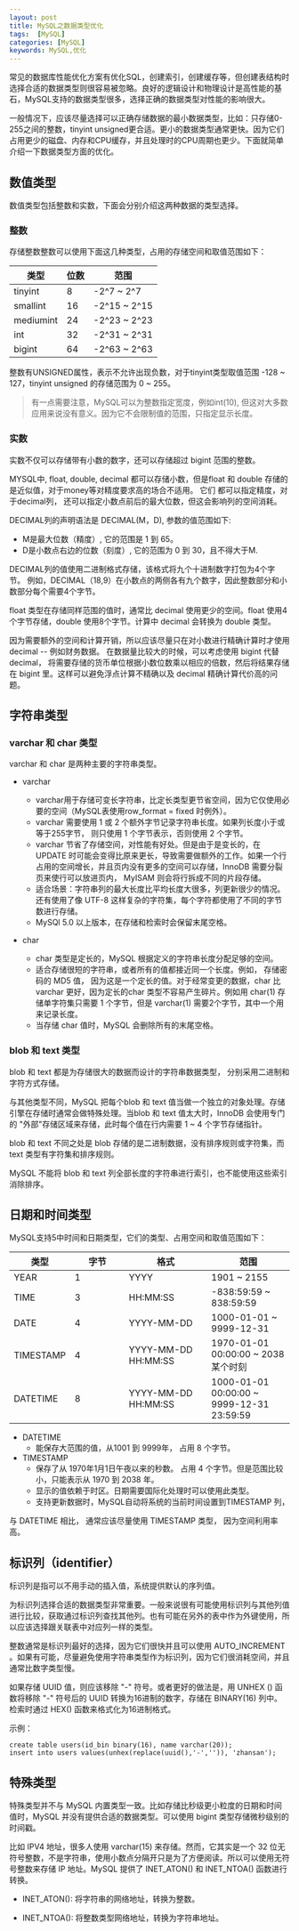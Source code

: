 ```yaml
---
layout: post
title: MySQL之数据类型优化
tags:  [MySQL]
categories: [MySQL]
keywords: MySQL,优化
---
```



常见的数据库性能优化方案有优化SQL，创建索引，创建缓存等，但创建表结构时选择合适的数据类型则很容易被忽略。良好的逻辑设计和物理设计是高性能的基石，MySQL支持的数据类型很多，选择正确的数据类型对性能的影响很大。




一般情况下，应该尽量选择可以正确存储数据的最小数据类型，比如：只存储0-255之间的整数，tinyint unsigned更合适。更小的数据类型通常更快。因为它们占用更少的磁盘、内存和CPU缓存，并且处理时的CPU周期也更少。下面就简单介绍一下数据类型方面的优化。

## 数值类型
数值类型包括整数和实数，下面会分别介绍这两种数据的类型选择。

### 整数
存储整数整数可以使用下面这几种类型，占用的存储空间和取值范围如下：

|   类型  | 位数 |  范围       |
|   -     | -    |  -          |
|tinyint  | 8    |-2^7 ~  2^7  |
|smallint | 16   |-2^15 ~  2^15|
|mediumint| 24   |-2^23 ~  2^23|
|int      | 32   |-2^31 ~  2^31|
|bigint   | 64   |-2^63 ~  2^63|

整数有UNSIGNED属性，表示不允许出现负数，对于tinyint类型取值范围 -128 ~ 127，tinyint unsigned 的存储范围为 0 ~ 255。

> 有一点需要注意，MySQL可以为整数指定宽度，例如int(10), 但这对大多数应用来说没有意义。因为它不会限制值的范围，只指定显示长度。

### 实数
实数不仅可以存储带有小数的数字，还可以存储超过 bigint 范围的整数。

MYSQL中, float, double, decimal 都可以存储小数，但是float 和 double 存储的是近似值，对于money等对精度要求高的场合不适用。 它们 都可以指定精度，对于decimal列， 还可以指定小数点前后的最大位数，但这会影响列的空间消耗。


DECIMAL列的声明语法是 DECIMAL(M，D), 参数的值范围如下:  
* M是最大位数（精度）, 它的范围是 1 到 65。  
* D是小数点右边的位数（刻度）, 它的范围为 0 到 30，且不得大于M.


DECIMAL列的值使用二进制格式存储，该格式将九个十进制数字打包为4个字节。
例如，DECIMAL（18,9）在小数点的两侧各有九个数字，因此整数部分和小数部分每个需要4个字节。


float 类型在存储同样范围的值时，通常比 decimal 使用更少的空间。float 使用4个字节存储，double 使用8个字节。计算中 decimal 会转换为 double 类型。


因为需要额外的空间和计算开销，所以应该尽量只在对小数进行精确计算时才使用 decimal -- 例如财务数据。 在数据量比较大的时候，可以考虑使用 bigint 代替 decimal， 将需要存储的货币单位根据小数位数乘以相应的倍数，然后将结果存储在 bigint 里。这样可以避免浮点计算不精确以及 decimal 精确计算代价高的问题。


## 字符串类型
### varchar 和 char 类型

varchar 和 char 是两种主要的字符串类型。

* varchar
  * varchar用于存储可变长字符串，比定长类型更节省空间，因为它仅使用必要的空间（MySQL表使用row_format = fixed 时例外）。
  * varchar 需要使用 1 或 2 个额外字节记录字符串长度。如果列长度小于或等于255字节， 则只使用 1 个字节表示，否则使用 2 个字节。
  * varchar 节省了存储空间，对性能有好处。但是由于是变长的，在 UPDATE 时可能会变得比原来更长，导致需要做额外的工作。如果一个行占用的空间增长，并且页内没有更多的空间可以存储，InnoDB 需要分裂页来使行可以放进页内， MyISAM 则会将行拆成不同的片段存储。
  * 适合场景：字符串列的最大长度比平均长度大很多，列更新很少的情况。还有使用了像 UTF-8 这样复杂的字符集，每个字符都使用了不同的字节数进行存储。
  * MySQl 5.0 以上版本，在存储和检索时会保留末尾空格。
  
* char
  * char 类型是定长的，MySQL 根据定义的字符串长度分配足够的空间。
  * 适合存储很短的字符串，或者所有的值都接近同一个长度。例如， 存储密码的 MD5 值， 因为这是一个定长的值。对于经常变更的数据，char 比 varchar 更好，因为定长的char 类型不容易产生碎片。例如用 char(1) 存储单字符集只需要 1 个字节，但是 varchar(1) 需要2个字节，其中一个用来记录长度。
  * 当存储 char 值时，MySQL 会删除所有的末尾空格。
  

### blob 和 text 类型

blob 和 text 都是为存储很大的数据而设计的字符串数据类型， 分别采用二进制和字符方式存储。

与其他类型不同，MySQL 把每个blob 和 text 值当做一个独立的对象处理。存储引擎在存储时通常会做特殊处理。当blob 和 text 值太大时，InnoDB 会使用专门的 "外部"存储区域来存储，此时每个值在行内需要 1 ~ 4 个字节存储指针。

blob 和 text 不同之处是 blob 存储的是二进制数据，没有排序规则或字符集，而 text 类型有字符集和排序规则。

MySQL 不能将 blob 和 text 列全部长度的字符串进行索引，也不能使用这些索引消除排序。


## 日期和时间类型

MySQL支持5中时间和日期类型，它们的类型、占用空间和取值范围如下：

<!-- 
|   类型  | 字节 | 格式               | 范围                     |
|   -     | -    |  -                 | -                        |
|YEAR     | 1    |YYYY                |1901 ~ 2155  |
|TIME     | 3    |HH:MM:SS            |-838:59:59 ~	838:59:59 |
|DATE     | 4    |YYYY-MM-DD          |1000-01-01 ~  9999-12-31   |
|TIMESTAMP| 4    |YYYY-MM-DD HH:MM:SS |1970-01-01 00:00:00 ~ 2038 某个时刻 |
|DATETIME | 8    |YYYY-MM-DD HH:MM:SS |1000-01-01 00:00:00 ~ 9999-12-31 23:59:59  |
-->

<table>
  <thead>
    <tr>
      <th style="width: 20%">类型</th>
      <th style="width: 20%">字节</th>
      <th style="width: 30%">格式</th>
      <th style="width: 40%">范围</th>
    </tr>
  </thead>
  <tbody>
    <tr>
      <td>YEAR</td>
      <td>1</td>
      <td>YYYY</td>
      <td>1901 ~ 2155</td>
    </tr>
    <tr>
      <td>TIME</td>
      <td>3</td>
      <td>HH:MM:SS</td>
      <td>-838:59:59 ~	838:59:59</td>
    </tr>
    <tr>
      <td>DATE</td>
      <td>4</td>
      <td>YYYY-MM-DD</td>
      <td>1000-01-01 ~  9999-12-31</td>
    </tr>
    <tr>
      <td>TIMESTAMP</td>
      <td>4</td>
      <td>YYYY-MM-DD HH:MM:SS</td>
      <td>1970-01-01 00:00:00 ~ 2038 某个时刻</td>
    </tr>
    <tr>
      <td>DATETIME</td>
      <td>8</td>
      <td>YYYY-MM-DD HH:MM:SS</td>
      <td>1000-01-01 00:00:00 ~ 9999-12-31 23:59:59</td>
    </tr>
  </tbody>
</table>

* DATETIME 
  * 能保存大范围的值，从1001 到 9999年， 占用 8 个字节。
* TIMESTAMP 
  * 保存了从 1970年1月1日午夜以来的秒数。 占用 4 个字节。但是范围比较小，只能表示从 1970 到 2038 年。 
  * 显示的值依赖于时区。日期需要国际化处理时可以使用此类型。
  * 支持更新数据时，MySQL自动将系统的当前时间设置到TIMESTAMP 列，
  
与 DATETIME 相比， 通常应该尽量使用 TIMESTAMP 类型， 因为空间利用率高。


## 标识列（identifier）
标识列是指可以不用手动的插入值，系统提供默认的序列值。

为标识列选择合适的数据类型非常重要。一般来说很有可能使用标识列与其他列值进行比较，获取通过标识列查找其他列。也有可能在另外的表中作为外键使用，所以应该选择跟关联表中对应列一样的类型。

整数通常是标识列最好的选择，因为它们很快并且可以使用 AUTO_INCREMENT 。如果有可能，尽量避免使用字符串类型作为标识列，因为它们很消耗空间，并且通常比数字类型慢。

如果存储 UUID 值，则应该移除 "-" 符号。或者更好的做法是，用 UNHEX
() 函数将移除 "-" 符号后的 UUID 转换为16进制的数字，存储在 BINARY(16) 列中。检索时通过 HEX() 函数来格式化为16进制格式。

示例：
```
create table users(id_bin binary(16), name varchar(20));
insert into users values(unhex(replace(uuid(),'-','')), 'zhansan');
```

## 特殊类型

特殊类型并不与 MySQL 内置类型一致。比如存储比秒级更小粒度的日期和时间值时，MySQL 并没有提供合适的数据类型。可以使用 bigint 类型存储微秒级别的时间戳。

比如 IPV4 地址，很多人使用 varchar(15) 来存储。然而，它其实是一个 32 位无符号整数，不是字符串，使用小数点分隔开只是为了方便阅读。所以可以使用无符号整数来存储 IP 地址。MySQL 提供了 INET_ATON() 和 INET_NTOA() 函数进行转换。

* INET_ATON(): 将字符串的网络地址，转换为整数。

* INET_NTOA(): 将整数类型网络地址，转换为字符串地址。
